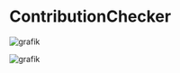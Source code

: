 # ContributionChecker
 
![grafik](https://github.com/stefantaga24/ContributionChecker/assets/145774127/cf176c7d-568d-4a9e-a038-3ae52630b7f2)

![grafik](https://github.com/stefantaga24/ContributionChecker/assets/145774127/c988daad-8b16-4194-9542-b79644ab0f90)
